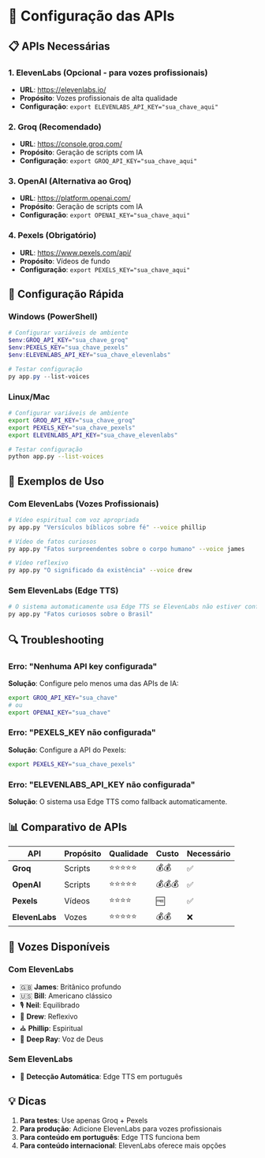 # 🔧 Configuração das APIs

## 📋 APIs Necessárias

### 1. ElevenLabs (Opcional - para vozes profissionais)
- **URL**: https://elevenlabs.io/
- **Propósito**: Vozes profissionais de alta qualidade
- **Configuração**: `export ELEVENLABS_API_KEY="sua_chave_aqui"`

### 2. Groq (Recomendado)
- **URL**: https://console.groq.com/
- **Propósito**: Geração de scripts com IA
- **Configuração**: `export GROQ_API_KEY="sua_chave_aqui"`

### 3. OpenAI (Alternativa ao Groq)
- **URL**: https://platform.openai.com/
- **Propósito**: Geração de scripts com IA
- **Configuração**: `export OPENAI_KEY="sua_chave_aqui"`

### 4. Pexels (Obrigatório)
- **URL**: https://www.pexels.com/api/
- **Propósito**: Vídeos de fundo
- **Configuração**: `export PEXELS_KEY="sua_chave_aqui"`

## 🚀 Configuração Rápida

### Windows (PowerShell)
```powershell
# Configurar variáveis de ambiente
$env:GROQ_API_KEY="sua_chave_groq"
$env:PEXELS_KEY="sua_chave_pexels"
$env:ELEVENLABS_API_KEY="sua_chave_elevenlabs"

# Testar configuração
py app.py --list-voices
```

### Linux/Mac
```bash
# Configurar variáveis de ambiente
export GROQ_API_KEY="sua_chave_groq"
export PEXELS_KEY="sua_chave_pexels"
export ELEVENLABS_API_KEY="sua_chave_elevenlabs"

# Testar configuração
python app.py --list-voices
```

## 🎯 Exemplos de Uso

### Com ElevenLabs (Vozes Profissionais)
```bash
# Vídeo espiritual com voz apropriada
py app.py "Versículos bíblicos sobre fé" --voice phillip

# Vídeo de fatos curiosos
py app.py "Fatos surpreendentes sobre o corpo humano" --voice james

# Vídeo reflexivo
py app.py "O significado da existência" --voice drew
```

### Sem ElevenLabs (Edge TTS)
```bash
# O sistema automaticamente usa Edge TTS se ElevenLabs não estiver configurado
py app.py "Fatos curiosos sobre o Brasil"
```

## 🔍 Troubleshooting

### Erro: "Nenhuma API key configurada"
**Solução**: Configure pelo menos uma das APIs de IA:
```bash
export GROQ_API_KEY="sua_chave"
# ou
export OPENAI_KEY="sua_chave"
```

### Erro: "PEXELS_KEY não configurada"
**Solução**: Configure a API do Pexels:
```bash
export PEXELS_KEY="sua_chave_pexels"
```

### Erro: "ELEVENLABS_API_KEY não configurada"
**Solução**: O sistema usa Edge TTS como fallback automaticamente.

## 📊 Comparativo de APIs

| API | Propósito | Qualidade | Custo | Necessário |
|-----|-----------|-----------|-------|------------|
| **Groq** | Scripts | ⭐⭐⭐⭐⭐ | 💰💰 | ✅ |
| **OpenAI** | Scripts | ⭐⭐⭐⭐⭐ | 💰💰💰 | ✅ |
| **Pexels** | Vídeos | ⭐⭐⭐⭐ | 🆓 | ✅ |
| **ElevenLabs** | Vozes | ⭐⭐⭐⭐⭐ | 💰💰 | ❌ |

## 🎤 Vozes Disponíveis

### Com ElevenLabs
- 🇬🇧 **James**: Britânico profundo
- 🇺🇸 **Bill**: Americano clássico  
- 🎙️ **Neil**: Equilibrado
- 🧘 **Drew**: Reflexivo
- ⛪ **Phillip**: Espiritual
- 🙏 **Deep Ray**: Voz de Deus

### Sem ElevenLabs
- 🎯 **Detecção Automática**: Edge TTS em português

## 💡 Dicas

1. **Para testes**: Use apenas Groq + Pexels
2. **Para produção**: Adicione ElevenLabs para vozes profissionais
3. **Para conteúdo em português**: Edge TTS funciona bem
4. **Para conteúdo internacional**: ElevenLabs oferece mais opções 